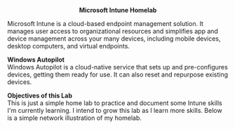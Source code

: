 <b><p align="center">Microsoft Intune Homelab</p></b>
Microsoft Intune is a cloud-based endpoint management solution. It manages user access to organizational resources and simplifies app and device management across your many devices, including mobile devices, desktop computers, and virtual endpoints.</br>

<b>Windows Autopilot
</b></br>Windows Autopilot is a cloud-native service that sets up and pre-configures devices, getting them ready for use. It can also reset and repurpose existing devices.

<b>Objectives of this Lab</b></br>
This is just a simple home lab to practice and document some Intune skills I'm currently learning. I intend to grow this lab as I learn more skills. Below is a simple network illustration of my homelab.
</br>
<b></b></br>
<b></b></br>
<b></b></br>
<b></b></br>
<b></b></br>
<b></b></br>
<b></b></br>
